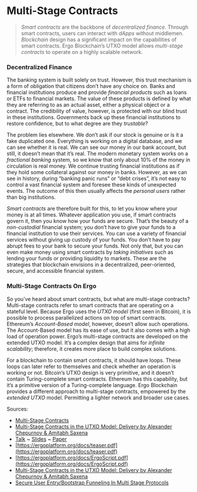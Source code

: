 # Multi-Stage Contracts


> *Smart contracts* are the backbone of *decentralized finance*. Through smart contracts, users can interact with *dApps* without middlemen. *Blockchain* design has a significant impact on the capabilities of smart contracts. Ergo Blockchain’s UTXO model allows *multi-stage contracts* to operate on a highly scalable network.

### **Decentralized Finance**

The banking system is built solely on trust. However, this trust mechanism is a form of obligation that citizens don’t have any choice on. Banks and financial institutions produce and provide *financial products* such as loans or ETFs to financial markets. The value of these products is defined by what they are referring to as an actual asset, either a physical object or a contract. The credibility of value, however, is protected with our blind trust in these institutions. Governments back up these financial institutions to restore confidence, but to what degree are they *trustable*?

The problem lies elsewhere. We don’t ask if our stock is genuine or is it a fake duplicated one. Everything is working on a digital database, and we can see whether it is real. We can see our money in our bank account, but still, it doesn’t mean that it’s real. The modern monetary system works on a *fractional banking* system, so we know that only about 10% of the money in circulation is real money. We continue trusting financial institutions as if they hold some collateral against our money in banks. However, as we can see in history, during “banking panic runs” or “debt crises”, it’s not easy to control a vast financial system and foresee these kinds of unexpected events. The outcome of this then usually affects the *personal users* rather than big institutions.

*Smart contracts* are therefore built for this, to let you know where your money is at all times. Whatever application you use, if smart contracts govern it, then you know how your funds are secure. That’s the beauty of a *non-custodial* financial system; you don’t have to give your funds to a financial institution to use their services. You can use a variety of financial services without giving up custody of your funds. You don’t have to pay abrupt fees to your bank to secure your funds. Not only that, but you can even make money using smart contracts by *taking initiatives* such as lending your funds or providing liquidity to markets. These are the strategies that blockchain envisions in a decentralized, peer-oriented, secure, and accessible financial system.

### **Multi-Stage Contracts On Ergo**

So you’ve heard about smart contracts, but what are multi-stage contracts? Multi-stage contracts refer to smart contracts that are operating on a stateful level. Because Ergo uses the *UTXO model* (first seen in Bitcoin), it is possible to process parallelized actions on top of smart contracts. Ethereum’s *Account-Based model*, however, doesn’t allow such operations. The Account-Based model has its ease of use, but it also comes with a high load of operation power. Ergo’s multi-stage contracts are developed on the extended UTXO model. It’s a complex design that aims for *infinite scalability*; therefore, it creates more place to build complex solutions.

For a blockchain to contain smart contracts, it should have loops. These loops can later refer to themselves and check whether an operation is working or not. Bitcoin’s UTXO design is very primitive, and it doesn’t contain Turing-complete smart contracts. Ethereum has this capability, but it’s a primitive version of a Turing-complete language. Ergo Blockchain provides a different approach to multi-stage contracts, empowered by the *extended UTXO* model. Permitting a lighter network and broader use cases.



Sources:


- [Multi-Stage Contracts](https://ergoplatform.org/en/blog/2021-04-16-multi-stage-contracts/)
- [Multi-Stage Contracts in the UTXO Model: Delivery by Alexander Chepurnoy & Amitabh Saxena](https://www.youtube.com/watch?v=g3FlM_WOwBU)
- [Talk](http://deic.uab.cat/conferences/cbt/cbt2019/resources/chepurnoy.ogv) ~ [Slides](http://deic.uab.cat/conferences/cbt/cbt2019/resources/chepurnoy.pdf) ~ [Paper](https://link.springer.com/chapter/10.1007/978-3-030-31500-9_16)
- [https://ergoplatform.org/docs/teaser.pdf](https://ergoplatform.org/docs/teaser.pdf)
- [https://ergoplatform.org/docs/ErgoScript.pdf](https://ergoplatform.org/docs/ErgoScript.pdf)
- [Multi-Stage Contracts in the UTXO Model: Delivery by Alexander Chepurnoy & Amitabh Saxena](https://www.youtube.com/watch?v=g3FlM_WOwBU)
- [Secure User Entry/Bootstrap Funneling In Multi Stage Protocols](https://www.ergoforum.org/t/secure-user-entry-bootstrap-funneling-in-multi-stage-protocols/228)
